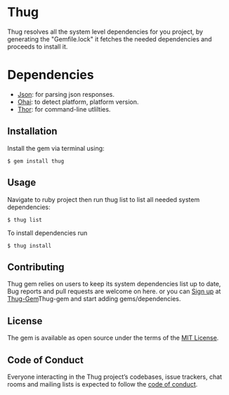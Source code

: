 # Thug

Thug resolves all the system level dependencies for you project, by generating the "Gemfile.lock" it fetches the needed dependencies and proceeds to install it.

# Dependencies

* [Json](https://rubygems.org/gems/json): for parsing json responses.
* [Ohai](https://github.com/opscode/ohai): to detect platform, platform version.
* [Thor](https://github.com/erikhuda/thor): for command-line utlilties.


## Installation

Install the gem via terminal using: 

    $ gem install thug

## Usage

Navigate to ruby project then run thug list to list all needed system dependencies:

	$ thug list

To install dependencies run

	$ thug install

## Contributing

Thug gem relies on users to keep its system dependencies list up to date, Bug reports and pull requests are welcome on here. or you can [Sign up](http://13.15.15.166:1337/register) at [Thug-Gem](http://13.15.15.166:1337)Thug-gem and start adding gems/dependencies.

## License

The gem is available as open source under the terms of the [MIT License](http://opensource.org/licenses/MIT).

## Code of Conduct

Everyone interacting in the Thug project’s codebases, issue trackers, chat rooms and mailing lists is expected to follow the [code of conduct](https://github.com/sherifalaa55/thug/blob/master/CODE_OF_CONDUCT.md).
